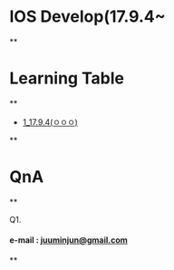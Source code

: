 
# IOS Develop(17.9.4~
**

#### 
####
####




# Learning Table
**

* [1_17.9.4(ㅇㅇㅇ)](study/1_17.9.4(1일차).md)



**
# QnA
**

Q1.







#### e-mail : <juuminjun@gmail.com>
**
